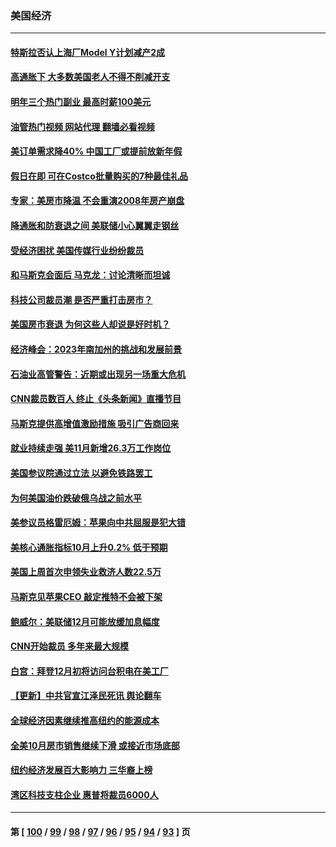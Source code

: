### 美国经济
---
#### [特斯拉否认上海厂Model Y计划减产2成](../../pages/ncid1078158/n13879089.md?12060845) 
#### [高通胀下 大多数美国老人不得不削减开支](../../pages/ncid1078158/n13878869.md?12060845) 
#### [明年三个热门副业 最高时薪100美元](../../pages/ncid1078158/n13877160.md?12060845) 
#### [油管热门视频 网站代理 翻墙必看视频](http://138.2.39.72:81/youtube.html?epic-marker?12060845)
#### [美订单需求降40% 中国工厂或提前放新年假](../../pages/ncid1078158/n13878498.md?12060845) 
#### [假日在即 可在Costco批量购买的7种最佳礼品](../../pages/ncid1078158/n13876443.md?12060845) 
#### [专家：美房市降温 不会重演2008年房产崩盘](../../pages/ncid1078158/n13878147.md?12060845) 
#### [降通胀和防衰退之间 美联储小心翼翼走钢丝](../../pages/ncid1078158/n13878120.md?12060845) 
#### [受经济困扰 美国传媒行业纷纷裁员](../../pages/ncid1078158/n13878066.md?12060845) 
#### [和马斯克会面后 马克龙：讨论清晰而坦诚](../../pages/ncid1078158/n13877961.md?12060845) 
#### [科技公司裁员潮 是否严重打击房市？](../../pages/ncid1078158/n13877752.md?12060845) 
#### [美国房市衰退 为何这些人却说是好时机？](../../pages/ncid1078158/n13877735.md?12060845) 
#### [经济峰会：2023年南加州的挑战和发展前景](../../pages/ncid1078158/n13877733.md?12060845) 
#### [石油业高管警告：近期或出现另一场重大危机](../../pages/ncid1078158/n13877695.md?12060845) 
#### [CNN裁员数百人 终止《头条新闻》直播节目](../../pages/ncid1078158/n13877643.md?12060845) 
#### [马斯克提供高增值激励措施 吸引广告商回来](../../pages/ncid1078158/n13877597.md?12060845) 
#### [就业持续走强 美11月新增26.3万工作岗位](../../pages/ncid1078158/n13877538.md?12060845) 
#### [美国参议院通过立法 以避免铁路罢工](../../pages/ncid1078158/n13877009.md?12060845) 
#### [为何美国油价跌破俄乌战之前水平](../../pages/ncid1078158/n13876960.md?12060845) 
#### [美参议员格雷厄姆：苹果向中共屈服是犯大错](../../pages/ncid1078158/n13876862.md?12060845) 
#### [美核心通胀指标10月上升0.2% 低于预期](../../pages/ncid1078158/n13876265.md?12060845) 
#### [美国上周首次申领失业救济人数22.5万](../../pages/ncid1078158/n13876866.md?12060845) 
#### [马斯克见苹果CEO 敲定推特不会被下架](../../pages/ncid1078158/n13876640.md?12060845) 
#### [鲍威尔：美联储12月可能放缓加息幅度](../../pages/ncid1078158/n13876342.md?12060845) 
#### [CNN开始裁员 多年来最大规模](../../pages/ncid1078158/n13876274.md?12060845) 
#### [白宫：拜登12月初将访问台积电在美工厂](../../pages/ncid1078158/n13876214.md?12060845) 
#### [【更新】中共官宣江泽民死讯 舆论翻车](../../pages/ncid1078158/n13876029.md?12060845) 
#### [全球经济因素继续推高纽约的能源成本](../../pages/ncid1078158/n13875815.md?12060845) 
#### [全美10月房市销售继续下滑 或接近市场底部](../../pages/ncid1078158/n13875069.md?12060845) 
#### [纽约经济发展百大影响力 三华裔上榜](../../pages/ncid1078158/n13874378.md?12060845) 
#### [湾区科技支柱企业 惠普将裁员6000人](../../pages/ncid1078158/n13874414.md?12060845) 

---
#### 第 [ [100](./100.md?12060845) / [99](./99.md?12060845) / [98](./98.md?12060845) / [97](./97.md?12060845) / [96](./96.md?12060845) / [95](./95.md?12060845) / [94](./94.md?12060845) / [93](./93.md?12060845) ] 页
